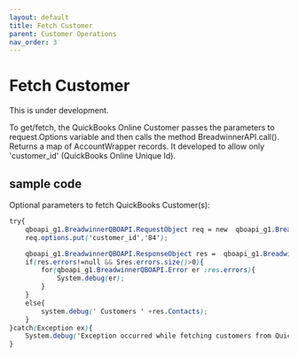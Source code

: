 ```yaml
---
layout: default
title: Fetch Customer
parent: Customer Operations
nav_order: 3
---
```


# Fetch Customer

This is under development.


To get/fetch, the QuickBooks Online Customer passes the parameters to request.Options variable and then calls the method BreadwinnerAPI.call(). Returns a map of AccountWrapper records. 
It developed to allow only 'customer_id' (QuickBooks Online Unique Id).

## sample code 

Optional parameters to fetch QuickBooks Customer(s):

```scss
try{
    qboapi_g1.BreadwinnerQBOAPI.RequestObject req = new  qboapi_g1.BreadwinnerQBOAPI.RequestObject();   
    req.options.put('customer_id','84');

    qboapi_g1.BreadwinnerQBOAPI.ResponseObject res =  qboapi_g1.BreadwinnerQBOAPI.call('fetchcustomer', req);
    if(res.errors!=null && Sres.errors.size()>0){
        for(qboapi_g1.BreadwinnerQBOAPI.Error er :res.errors){
            System.debug(er); 
        }
    }
    else{
        system.debug(' Customers ' +res.Contacts);
    }
}catch(Exception ex){
    System.debug('Exception occurred while fetching customers from QuickBooksOnline.'+ex.getStackTraceString());
}
```